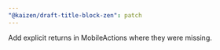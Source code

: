```yaml
---
"@kaizen/draft-title-block-zen": patch
---
```


Add explicit returns in MobileActions where they were missing.
